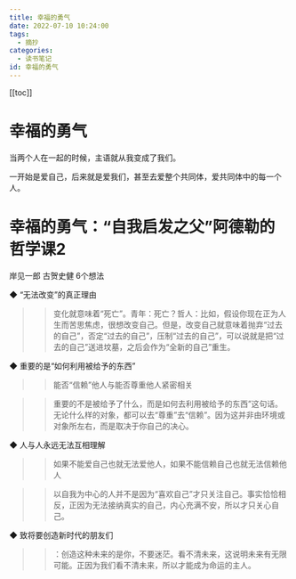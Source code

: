```yaml
---
title: 幸福的勇气
date: 2022-07-10 10:24:00
tags:
  - 摘抄
categories:
  - 读书笔记
id: 幸福的勇气
---
```


[[toc]]

# 幸福的勇气

当两个人在一起的时候，主语就从我变成了我们。

一开始是爱自己，后来就是爱我们，甚至去爱整个共同体，爱共同体中的每一个人。

# 幸福的勇气：“自我启发之父”阿德勒的哲学课2

岸见一郎 古贺史健
6个想法

◆ “无法改变”的真正理由

>> 变化就意味着“死亡”。青年：死亡？哲人：比如，假设你现在正为人生而苦思焦虑，很想改变自己。但是，改变自己就意味着抛弃“过去的自己”，否定“过去的自己”，压制“过去的自己”，可以说就是把“过去的自己”送进坟墓，之后会作为“全新的自己”重生。

◆ 重要的是“如何利用被给予的东西”

>> 能否“信赖”他人与能否尊重他人紧密相关

>> 重要的不是被给予了什么，而是如何去利用被给予的东西”这句话。无论什么样的对象，都可以去“尊重”去“信赖”。因为这并非由环境或对象所左右，而是取决于你自己的决心。

◆ 人与人永远无法互相理解

>> 如果不能爱自己也就无法爱他人，如果不能信赖自己也就无法信赖他人

>> 以自我为中心的人并不是因为“喜欢自己”才只关注自己。事实恰恰相反，正因为无法接纳真实的自己，内心充满不安，所以才只关心自己。

◆ 致将要创造新时代的朋友们

>> ：创造这种未来的是你，不要迷茫。看不清未来，这说明未来有无限可能。正因为我们看不清未来，所以才能成为命运的主人。
